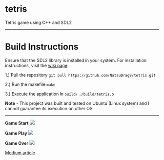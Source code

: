 # tetris
Tetris game using C++ and SDL2

---

# Build Instructions
Ensure that the SDL2 library is installed in your system. For installation instructions, visit the [wiki page](https://wiki.libsdl.org/SDL2/Installation).

1.) Pull the repository
```git pull https://github.com/NatsuDrag9/tetris.git``` <br />

2.) Run the makefile
```make``` <br />

3.) Execute the application in ```build/```
```./build/tetris.o```

**Note** - This project was built and tested on Ubuntu (Linux system) and I cannot guarantee its execution on other OS

---

**Game Start**
![](https://github.com/NatsuDrag9/tetris/blob/main/assets/game_start.png)

**Game Play**
![](https://github.com/NatsuDrag9/tetris/blob/main/assets/game_play.png)

**Game Over**
![](https://github.com/NatsuDrag9/tetris/blob/main/assets/game_over.png)

[Medium article](https://rohitimandi.medium.com/tetris-game-using-c-and-sdl2-8a206354e09f)
